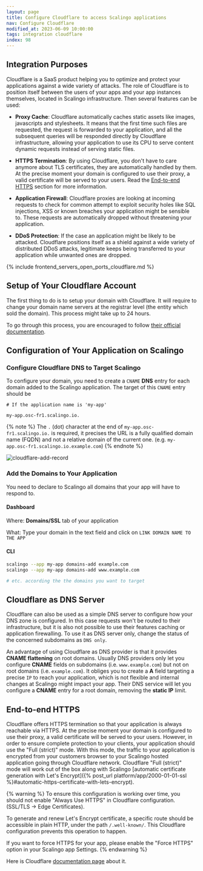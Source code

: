 ```yaml
---
layout: page
title: Configure Cloudflare to access Scalingo applications
nav: Configure Cloudflare
modified_at: 2023-06-09 10:00:00
tags: integration cloudflare
index: 98
---
```


## Integration Purposes

Cloudflare is a SaaS product helping you to optimize and protect your
applications against a wide variety of attacks. The role of Cloudflare is to
position itself between the users of your apps and your app instances
themselves, located in Scalingo infrastructure. Then several features can be
used:

* **Proxy Cache**: Cloudflare automatically caches static assets like images,
  javascripts and stylesheets. It means that the first time such files are
  requested, the request is forwarded to your application, and all the
  subsequent queries will be responded directly by Cloudflare infrastructure,
  allowing your application to use its CPU to serve content dynamic requests
  instead of serving static files.

* **HTTPS Termination**: By using Cloudflare, you don't have to care anymore
    about TLS certificates, they are automatically handled by them. At the
    precise moment your domain is configured to use their proxy, a valid
    certificate will be served to your users. Read the [End-to-end
    HTTPS](#end-to-end-https) section for more information.

* **Application Firewall**: Cloudflare proxies are looking at incoming requests
  to check for common attempt to exploit security holes like SQL injections,
  XSS or known breaches your application might be sensible to. These requests
  are automatically dropped without threatening your application.

* **DDoS Protection**: If the case an application might be likely to be
  attacked.  Cloudflare positions itself as a shield against a wide variety of
  distributed DDoS attacks, legitimate keeps being transferred to your
  application while unwanted ones are dropped.

{% include frontend_servers_open_ports_cloudflare.md %}

## Setup of Your Cloudflare Account

The first thing to do is to setup your domain with Cloudflare. It will require
to change your domain name servers at the registrar level (the entity which sold
the domain). This process might take up to 24 hours.

To go through this process, you are encouraged to follow [their official
documentation](https://support.cloudflare.com/hc/en-us/articles/201720164-Step-2-Create-a-Cloudflare-account-and-add-a-website).

## Configuration of Your Application on Scalingo

### Configure Cloudflare DNS to Target Scalingo

To configure your domain, you need to create a `CNAME` **DNS** entry for each domain
added to the Scalingo application. The target of this `CNAME` entry should be

```
# If the application name is 'my-app'

my-app.osc-fr1.scalingo.io.
```

{% note %}
  The `.` (dot) character at the end of `my-app.osc-fr1.scalingo.io.` is required, it
  precises the URL is a fully qualified domain name (FQDN) and not a relative
  domain of the current one. (e.g. `my-app.osc-fr1.scalingo.io.example.com`)
{% endnote %}

![cloudflare-add-record](https://cdn.scalingo.com/documentation/integrations/cloudflare-create-record-03.png)

### Add the Domains to Your Application

You need to declare to Scalingo all domains that your app will have to respond to.

#### Dashboard

Where: **Domains/SSL** tab of your application

What: Type your domain in the text field and click on `LINK DOMAIN NAME TO THE APP`

#### CLI

```bash
scalingo --app my-app domains-add example.com
scalingo --app my-app domains-add www.example.com

# etc. according the the domains you want to target
```

## Cloudflare as DNS Server

Cloudflare can also be used as a simple DNS server to configure how your DNS zone
is configured. In this case requests won't be routed to their infrastructure,
but it is also not possible to use their features caching or application
firewalling. To use it as DNS server only, change the status of the concerned
subdomains as `DNS only`.

An advantage of using Cloudflare as DNS provider is that it provides **CNAME
flattening** on root domains. Usually DNS providers only let you configure
**CNAME** fields on subdomains (i.e. `www.example.com`) but not on root domains
(i.e. `example.com`). It obliges you to create a **A** field targeting a
precise `IP` to reach your application, which is not flexible and internal
changes at Scalingo might impact your app. Their DNS service will let you
configure a **CNAME** entry for a root domain, removing the **static IP**
limit.

## End-to-end HTTPS

Cloudflare offers HTTPS termination so that your application is always reachable
via HTTPS. At the precise moment your domain is configured to use their proxy, a
valid certificate will be served to your users. However, in order to ensure
complete protection to your clients, your application should use the "Full
(strict)" mode. With this mode, the traffic to your application is encrypted
from your customers browser to your Scalingo hosted application going through
Cloudflare network. Cloudflare "Full (strict)" mode will work out of the box
along with Scalingo [automatic certificate generation with Let's Encrypt]({%
post_url platform/app/2000-01-01-ssl
%}#automatic-https-certificate-with-lets-encrypt).

{% warning %}
To ensure this configuration is working over time, you should not enable "Always Use HTTPS" in Cloudflare configuration. (SSL/TLS → Edge Certificates).

To generate and renew Let's Encrypt certificate, a specific route should be
accessible in plain HTTP, under the path `/.well-known/`. This Cloudflare
configuration prevents this operation to happen.

If you want to force HTTPS for your app, please enable the "Force HTTPS" option
in your Scalingo app Settings.
{% endwarning %}

Here is Cloudflare [documentation
page](https://support.cloudflare.com/hc/en-us/articles/200170416-End-to-end-HTTPS-with-Cloudflare-Part-3-SSL-options)
about it.
